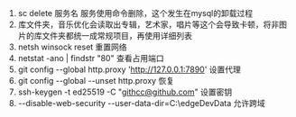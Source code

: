 1. sc delete 服务名 服务使用命令删除，这个发生在mysql的卸载过程
2. 库文件夹，音乐优化会读取出专辑，艺术家，唱片等这个会导致卡顿，将非图片的库文件夹都统一成常规项目，再使用详细列表
3. netsh winsock reset 重置网络
4. netstat -ano | findstr "80" 查看占用端口
5. git config --global http.proxy 'http://127.0.0.1:7890' 设置代理
6. git config --global --unset http.proxy 恢复
7. ssh-keygen -t ed25519 -C "githcc@github.com" 设置密钥
8. --disable-web-security --user-data-dir=C:\edgeDevData 允许跨域



